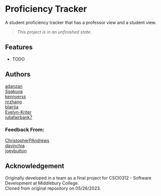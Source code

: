 # Proficiency Tracker

A student proficiency tracker that has a professor view and a student view.  
> _This project is in an unfinished state._

## Features
- TODO

## Authors

[adanzan](https://github.com/adanzan)  
[Sgakuya](https://github.com/Sgakuya)  
[kennyerss](https://github.com/kennyerss)  
[nrzhang](https://github.com/nrzhang)  
[blairjia](https://github.com/blairjia)  
[Evelyn-Kriter](https://github.com/Evelyn-Kriter)  
[juliafairbank7](https://github.com/juliafairbank7)  

### Feedback From:

[ChristopherPAndrews](https://github.com/ChristopherPAndrews)  
[davinchia](https://github.com/davinchia)  
[joeybutton](https://github.com/joeybutton)  

## Acknowledgement

Originally developed in a team as a final project for CSCI0312 - Software Development at Middlebury College.  
Cloned from original repository on 05/26/2023.  
